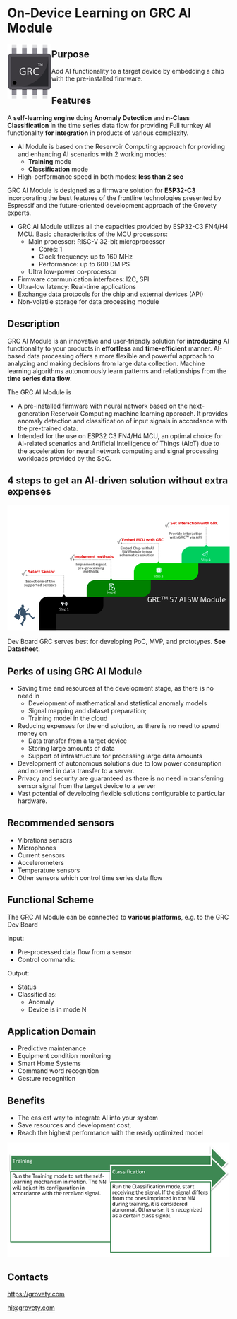 # On-Device Learning on GRC AI Module

<img src="media/chip.png" width=100px align="left">

## Purpose

Add AI functionality to a target device by embedding a chip with the pre-installed firmware.

## Features

A **self-learning engine** doing **Anomaly Detection** and **n-Class Classification** in the time series data flow for providing Full turnkey AI functionality **for integration** in products of various complexity.

* AI Module is based on the Reservoir Computing approach for providing and enhancing AI scenarios with 2 working modes:
  * **Training** mode
  * **Classification** mode
* High-performance speed in both modes: **less than 2 sec**

GRC AI Module is designed as a firmware solution for **ESP32-C3** incorporating the best features of the frontline technologies presented by Espressif and the future-oriented development approach of the Grovety experts.

* GRC AI Module utilizes all the capacities provided by ESP32-C3 FN4/H4 MCU. Basic characteristics of the MCU processors:
  * Main processor: RISC-V 32-bit microprocessor
    * Cores: 1
    * Clock frequency: up to 160 MHz
    * Performance: up to 600 DMIPS
  * Ultra low-power co-processor
* Firmware communication interfaces: I2C, SPI
* Ultra-low latency: Real-time applications
* Exchange data protocols for the chip and external devices (API)
* Non-volatile storage for data processing module

## Description

GRC AI Module is an innovative and user-friendly solution for **introducing** AI functionality to your products in **effortless** and **time-efficient** manner.
AI-based data processing offers a more flexible and powerful approach to analyzing and making decisions from large data collection. Machine learning algorithms autonomously learn patterns and relationships from the **time series data flow**.

The GRC AI Module is

* A pre-installed firmware with neural network based on the next-generation Reservoir Computing machine learning approach. It provides anomaly detection and classification of input signals in accordance with the pre-trained data.
* Intended for the use on ESP32 C3 FN4/H4 MCU, an optimal choice for AI-related scenarios and Artificial Intelligence of Things (AIoT) due to the acceleration for neural network computing and signal processing workloads provided by the SoC.

## 4 steps to get an AI-driven solution without extra expenses

<img src="media/stairway.png" width=600px>

Dev Board GRC serves best for developing PoC, MVP, and prototypes. **See Datasheet**.

## Perks of using GRC AI Module

* Saving time and resources at the development stage, as there is no need in
  * Development of mathematical and statistical anomaly models
  * Signal mapping and dataset preparation;
  * Training model in the cloud
* Reducing expenses for the end solution, as there is no need to spend money on
  * Data transfer from a target device
  * Storing large amounts of data
  * Support of infrastructure for processing large data amounts
* Development of autonomous solutions due to low power consumption and no need in data transfer to a server.
* Privacy and security are guaranteed as there is no need in transferring sensor signal from the target device to a server
* Vast potential of developing flexible solutions configurable to particular hardware.

## Recommended sensors

* Vibrations sensors​
* Microphones​
* Current sensors​
* Accelerometers​
* Temperature sensors​
* Other sensors which control time series data flow

## Functional Scheme

The GRC AI Module can be connected to **various platforms**, e.g. to the GRC Dev Board

Input:

* Pre-processed data flow from a sensor
* Control commands:

Output:

* Status
* Classified as:
  * Anomaly
  * Device is in mode N

## Application Domain

* Predictive maintenance
* Equipment condition monitoring
* Smart Home Systems
* Command word recognition
* Gesture recognition

## Benefits

* The easiest way to integrate AI into your system
* Save resources and development cost,
* Reach the highest performance with the ready optimized model

<img src="media/table_ai_chip.png" width=600px>

## Contacts

<https://grovety.com>

<hi@grovety.com>
